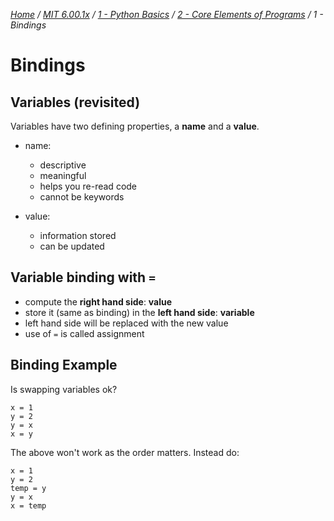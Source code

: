 _[Home](../../../) / [MIT 6.00.1x](../../) / [1 - Python Basics](../) / [2 - Core Elements of Programs](./) / 1 - Bindings_
# Bindings

## Variables (revisited)
Variables have two defining properties, a **name** and a **value**.
- name:
	- descriptive
	- meaningful
	- helps you re-read code
	- cannot be keywords

- value:
	- information stored
	- can be updated

## Variable binding with `=`
- compute the **right hand side**: **value**
- store it (same as binding) in the **left hand side**: **variable**
- left hand side will be replaced with the new value
- use of `=` is called assignment

## Binding Example
Is swapping variables ok?
```
x = 1
y = 2
y = x
x = y
```
The above won't work as the order matters. Instead do:
```
x = 1
y = 2
temp = y
y = x
x = temp
```